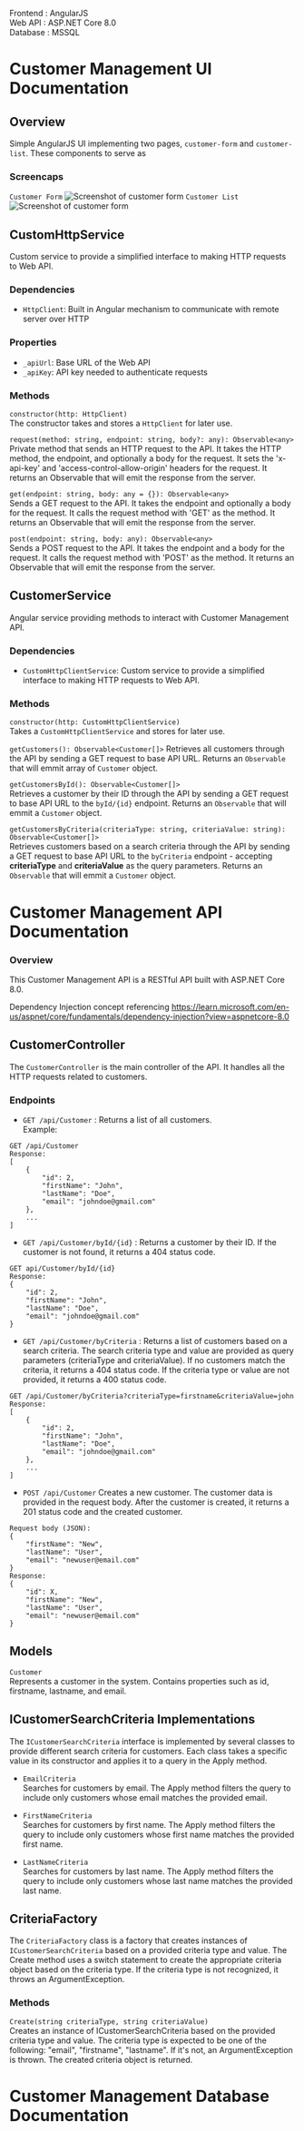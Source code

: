Frontend : AngularJS  
Web API : ASP.NET Core 8.0  
Database : MSSQL

# Customer Management UI Documentation  
## Overview
Simple AngularJS UI implementing two pages, `customer-form` and `customer-list`. These components to serve as   
### Screencaps
`Customer Form`
![Screenshot of customer form](./doc-screenshots/customer-form-screenshot.png)
`Customer List`
![Screenshot of customer form](./doc-screenshots/customer-list-screenshot.png)

## CustomHttpService

Custom service to provide a simplified interface to making HTTP requests to Web API.

### Dependencies
* `HttpClient`: Built in Angular mechanism to communicate with remote server over HTTP

### Properties
* `_apiUrl`: Base URL of the Web API
* `_apiKey`: API key needed to authenticate requests

### Methods
`constructor(http: HttpClient)`  
The constructor takes and stores a `HttpClient` for later use.

`request(method: string, endpoint: string, body?: any): Observable<any>`  
Private method that sends an HTTP request to the API. It takes the HTTP method, the endpoint, and optionally a body for the request. It sets the 'x-api-key' and 'access-control-allow-origin' headers for the request. It returns an Observable that will emit the response from the server.

`get(endpoint: string, body: any = {}): Observable<any>`  
Sends a GET request to the API. It takes the endpoint and optionally a body for the request. It calls the request method with 'GET' as the method. It returns an Observable that will emit the response from the server.

`post(endpoint: string, body: any): Observable<any>`  
Sends a POST request to the API. It takes the endpoint and a body for the request. It calls the request method with 'POST' as the method. It returns an Observable that will emit the response from the server.  

## CustomerService
Angular service providing methods to interact with Customer Management API.  

### Dependencies
* `CustomHttpClientService`: Custom service to provide a simplified interface to making HTTP requests to Web API.

### Methods
`constructor(http: CustomHttpClientService)`  
Takes a `CustomHttpClientService` and stores for later use.  

`getCustomers(): Observable<Customer[]>`
Retrieves all customers through the API by sending a GET request to base API URL. Returns an `Observable` that will emmit array of `Customer` object.

`getCustomersById(): Observable<Customer[]>`  
Retrieves a customer by their ID through the API by sending a GET request to base API URL to the `byId/{id}` endpoint. Returns an `Observable` that will emmit a `Customer` object.  

`getCustomersByCriteria(criteriaType: string, criteriaValue: string): Observable<Customer[]>`  
Retrieves customers based on a search criteria through the API by sending a GET request to base API URL to the `byCriteria` endpoint - accepting <b>criteriaType</b> and <b>criteriaValue</b> as the query parameters. Returns an `Observable` that will emmit a `Customer` object.  

# Customer Management API Documentation  
### Overview  
This Customer Management API is a RESTful API built with ASP.NET Core 8.0.

Dependency Injection concept referencing https://learn.microsoft.com/en-us/aspnet/core/fundamentals/dependency-injection?view=aspnetcore-8.0  



## CustomerController  
The `CustomerController` is the main controller of the API. It handles all the HTTP requests related to customers. 

### Endpoints  
* `GET /api/Customer` : Returns a list of all customers.  
Example:
```
GET /api/Customer
Response:
[
    {
        "id": 2,
        "firstName": "John",
        "lastName": "Doe",
        "email": "johndoe@gmail.com"
    },
    ...
]
```

* `GET /api/Customer/byId/{id}` : 
Returns a customer by their ID. If the customer is not found, it returns a 404 status code.
```
GET api/Customer/byId/{id}
Response:
{
    "id": 2,
    "firstName": "John",
    "lastName": "Doe",
    "email": "johndoe@gmail.com"
}
```

* `GET /api/Customer/byCriteria` : 
Returns a list of customers based on a search criteria. The search criteria type and value are provided as query parameters (criteriaType and criteriaValue). If no customers match the criteria, it returns a 404 status code. If the criteria type or value are not provided, it returns a 400 status code.
```
GET /api/Customer/byCriteria?criteriaType=firstname&criteriaValue=john
Response:
[
    {
        "id": 2,
        "firstName": "John",
        "lastName": "Doe",
        "email": "johndoe@gmail.com"
    },
    ...
]
```

* `POST /api/Customer`
Creates a new customer. The customer data is provided in the request body. After the customer is created, it returns a 201 status code and the created customer. 
```
Request body (JSON):
{
    "firstName": "New",
    "lastName": "User",
    "email": "newuser@email.com"
}
Response:
{
    "id": X,
    "firstName": "New",
    "lastName": "User",
    "email": "newuser@email.com"
}
```

## Models
`Customer`  
Represents a customer in the system. Contains properties such as id, firstname, lastname, and email.

## ICustomerSearchCriteria Implementations  
The `ICustomerSearchCriteria` interface is implemented by several classes to provide different search criteria for customers. Each class takes a specific value in its constructor and applies it to a query in the Apply method.

* `EmailCriteria`  
Searches for customers by email. The Apply method filters the query to include only customers whose email matches the provided email.
 
* `FirstNameCriteria`  
Searches for customers by first name. The Apply method filters the query to include only customers whose first name matches the provided first name.

* `LastNameCriteria`  
Searches for customers by last name. The Apply method filters the query to include only customers whose last name matches the provided last name.

## CriteriaFactory  
The `CriteriaFactory` class is a factory that creates instances of `ICustomerSearchCriteria` based on a provided criteria type and value. The Create method uses a switch statement to create the appropriate criteria object based on the criteria type. If the criteria type is not recognized, it throws an ArgumentException.

### Methods
`Create(string criteriaType, string criteriaValue)`  
Creates an instance of ICustomerSearchCriteria based on the provided criteria type and value. The criteria type is expected to be one of the following: "email", "firstname", "lastname". If it's not, an ArgumentException is thrown. The created criteria object is returned.  

# Customer Management Database Documentation


